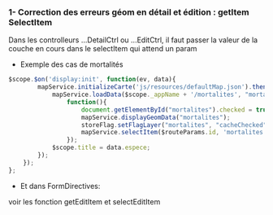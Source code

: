 
### 1- Correction des erreurs géom en détail et édition : getItem SelectItem 
Dans les controlleurs ...DetailCtrl ou ...EditCtrl, il faut passer la valeur de la couche en cours dans le selectItem qui attend un param
- Exemple des cas de mortalités
```javascript
$scope.$on('display:init', function(ev, data){
        mapService.initializeCarte('js/resources/defaultMap.json').then(function(){
            mapService.loadData($scope._appName + '/mortalites', "mortalites").then(
                function(){                    
                    document.getElementById("mortalites").checked = true;
                    mapService.displayGeomData("mortalites");
                    storeFlag.setFlagLayer("mortalites", "cacheChecked");
                    mapService.selectItem($routeParams.id, 'mortalites'); 
                });
            $scope.title = data.espece;
        });
    });
};

```

- Et dans FormDirectives:

voir les fonction getEditItem et selectEditItem
